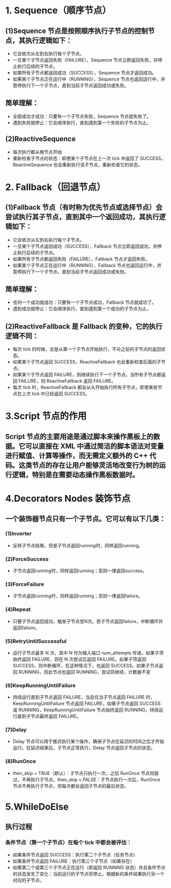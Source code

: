# 1. Sequence（顺序节点）
## (1)Sequence 节点是按照顺序执行子节点的控制节点，其执行逻辑如下：
- 它会依次从左到右执行每个子节点。
- 一旦某个子节点返回失败（FAILURE），Sequence 节点立即返回失败，并停止执行后续的子节点。
- 如果所有子节点都返回成功（SUCCESS），Sequence 节点才返回成功。
- 如果某个子节点正在运行中（RUNNING），Sequence 节点也返回运行中，并暂停执行下一个子节点，直到当前子节点返回成功或失败。

## 简单理解：
- 全部成功才成功：只要有一个子节点失败，Sequence 节点就失败了。
- 遇到失败就停止：它会顺序执行，直到遇到第一个失败的子节点为止。

## (2)ReactiveSequence
- 每次执行都从根节点开始
- 重新检查子节点的状态：即使某个子节点在上一次 tick 中返回了 SUCCESS，ReactiveSequence 也会重新执行该子节点，重新检查它的状态。

# 2. Fallback（回退节点）
## (1)Fallback 节点（有时称为优先节点或选择节点）会尝试执行其子节点，直到其中一个返回成功，其执行逻辑如下：

- 它会依次从左到右执行每个子节点。
- 一旦某个子节点返回成功（SUCCESS），Fallback 节点立即返回成功，并停止执行后续的子节点。
- 如果所有子节点都返回失败（FAILURE），Fallback 节点才返回失败。
- 如果某个子节点正在运行中（RUNNING），Fallback 节点也返回运行中，并暂停执行下一个子节点，直到当前子节点返回成功或失败。

## 简单理解：

- 任何一个成功就成功：只要有一个子节点成功，Fallback 节点就成功了。
- 遇到成功就停止：它会顺序执行，直到遇到第一个成功的子节点为止。

## (2)ReactiveFallback 是 Fallback 的变种，它的执行逻辑不同：
- 每次 tick 的时候，总是从第一个子节点开始执行，不论之前的子节点的返回状态。
- 如果某个子节点返回 SUCCESS，ReactiveFallback 也会重新检查后面的子节点。
- 如果某个子节点返回 FAILURE，则继续执行下一个子节点。当所有子节点都返回 FAILURE，则 ReactiveFallback 返回 FAILURE。
- 每次 tick 时，ReactiveFallback 都会从头开始执行所有子节点，即使某些节点在上次 tick 中已经返回 SUCCESS。


# 3.Script 节点的作用

## Script 节点的主要用途是通过脚本来操作黑板上的数据。它可以直接在 XML 中通过简洁的脚本语法对变量进行赋值、计算等操作，而无需定义额外的 C++ 代码。这类节点的存在让用户能够灵活地改变行为树的运行逻辑，特别是在需要动态操作黑板数据时。

# 4.Decorators Nodes 装饰节点
## 一个装饰器节点只有一个子节点。它可以有以下几类：
### (1)Inverter
- 反转子节点结果。但是子节点返回running时，同样返回running。
### (2)ForceSuccess
- 子节点返回running时，同样返回running；否则一律返回success。
### (3)ForceFailure
- 子节点返回running时，同样返回running；否则一律返回failure。
### (4)Repeat
- 只要子节点返回成功，触发子节点至N次。若子节点返回failure，中断循环并返回failure。
### (5)RetryUntilSuccessful
- 运行子节点最多 N 次，其中 N 作为输入端口 num_attempts 传递，如果子项始终返回 FAILURE，则在 N 次尝试后返回 FAILURE。如果子项返回 SUCCESS，则中断循环，在这种情况下，也返回 SUCCESS。如果子节点返回 RUNNING，则此节点也返回 RUNNING，尝试将继续，计数器不变
### (6)KeepRunningUntilFailure
- 持续运行直到子节点返回 FAILURE，当且仅当子节点返回 FAILURE 时，KeepRunningUntilFailure 节点返回 FAILURE，如果子节点返回 SUCCESS 或 RUNNING，KeepRunningUntilFailure 节点始终返回 RUNNING，持续运行直到子节点最终返回 FAILURE。
### (7)Delay
- Delay 节点可以用于推迟执行某个操作，确保子节点在延迟的时间之后才开始运行。在延迟结束后，子节点正常执行，Delay 节点返回子节点的状态。
### (8)RunOnce
- then_skip = TRUE（默认）：子节点只执行一次，之后 RunOnce 节点将跳过，不再执行子节点。then_skip = FALSE：子节点执行一次后，RunOnce 节点不再执行子节点，但每次都会返回子节点的最后状态。

# 5.WhileDoElse
## 执行过程
### 条件节点（第一个子节点）在每个 tick 中都会被评估：
- 如果条件节点返回 SUCCESS：执行第二个子节点（任务节点）
- 如果条件节点返回 FAILURE：执行第三个子节点（如果存在）
- 如果第二个或第三个子节点正在运行（即返回 RUNNING 状态）并且条件节点的状态发生了变化：当前运行的子节点将停止。根据新的条件结果执行另一个对应的子节点。


